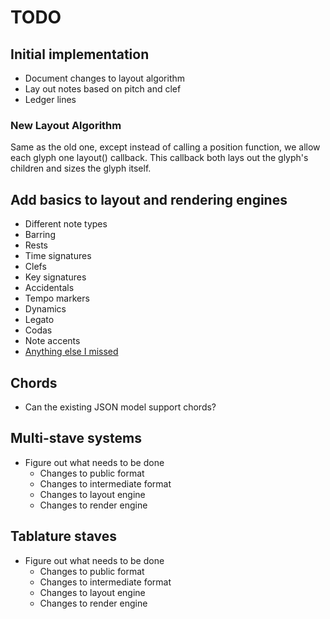 
# TODO

## Initial implementation

* Document changes to layout algorithm
* Lay out notes based on pitch and clef
* Ledger lines 

### New Layout Algorithm

Same as the old one, except instead of calling a position function, we allow
each glyph one layout() callback. This callback both lays out the glyph's
children and sizes the glyph itself.

## Add basics to layout and rendering engines

* Different note types
* Barring
* Rests
* Time signatures
* Clefs
* Key signatures
* Accidentals
* Tempo markers
* Dynamics
* Legato
* Codas
* Note accents
* [Anything else I missed](http://en.wikipedia.org/wiki/List_of_musical_symbols)

## Chords

* Can the existing JSON model support chords?

## Multi-stave systems

* Figure out what needs to be done
    * Changes to public format
    * Changes to intermediate format
    * Changes to layout engine
    * Changes to render engine

## Tablature staves

* Figure out what needs to be done
    * Changes to public format
    * Changes to intermediate format
    * Changes to layout engine
    * Changes to render engine

